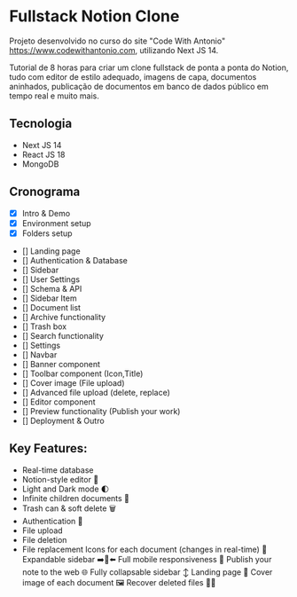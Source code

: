 # Fullstack Notion Clone

Projeto desenvolvido no curso do site "Code With Antonio" https://www.codewithantonio.com, utilizando Next JS 14.

Tutorial de 8 horas para criar um clone fullstack de ponta a ponta do Notion, tudo com editor de estilo adequado, imagens de capa, documentos aninhados, publicação de documentos em banco de dados público em tempo real e muito mais.

## Tecnologia

- Next JS 14
- React JS 18
- MongoDB

## Cronograma

- [x] Intro & Demo
- [x] Environment setup
- [x] Folders setup
- [] Landing page
- [] Authentication & Database
- [] Sidebar
- [] User Settings
- [] Schema & API
- [] Sidebar Item
- [] Document list
- [] Archive functionality
- [] Trash box
- [] Search functionality
- [] Settings
- [] Navbar
- [] Banner component
- [] Toolbar component (Icon,Title)
- [] Cover image (File upload)
- [] Advanced file upload (delete, replace)
- [] Editor component
- [] Preview functionality (Publish your work)
- [] Deployment & Outro

## Key Features:

- Real-time database
- Notion-style editor 📝
- Light and Dark mode 🌓
- Infinite children documents 🌲
- Trash can & soft delete 🗑️
- Authentication 🔐
- File upload
- File deletion
- File replacement
Icons for each document (changes in real-time) 🌠
Expandable sidebar ➡️🔀⬅️
Full mobile responsiveness 📱
Publish your note to the web 🌐
Fully collapsable sidebar ↕️
Landing page 🛬
Cover image of each document 🖼️
Recover deleted files 🔄📄

